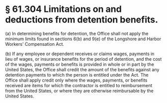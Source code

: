 # § 61.304   Limitations on and deductions from detention benefits.

(a) In determining benefits for detention, the Office shall not apply the minimum limits found in sections 6(b) and 9(e) of the Longshore and Harbor Workers' Compensation Act.


(b) If any employee or dependent receives or claims wages, payments in lieu of wages, or insurance benefits for the period of detention, and the cost of the wages, payments or benefits is provided in whole or in part by the United States, the Office shall credit the amount of the benefits against any detention payments to which the person is entitled under the Act. The Office shall apply credit only where the wages, payments, or benefits received are items for which the contractor is entitled to reimbursement from the United States, or where they are otherwise reimbursable by the United States.





